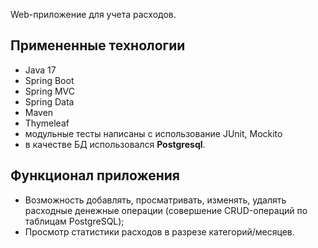 Web-приложение для учета расходов.

## Примененные технологии

* Java 17
* Spring Boot
* Spring MVC
* Spring Data
* Maven
* Thymeleaf
* модульные тесты написаны с использование JUnit, Mockito
* в качестве БД использовался __Postgresql__.

## Функционал приложения

* Возможность добавлять, просматривать, изменять, удалять расходные денежные операции (совершение CRUD-операций по таблицам PostgreSQL);
* Просмотр статистики расходов в разрезе категорий/месяцев.
